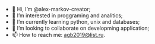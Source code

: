 - 👋 Hi, I’m @alex-markov-creator;
- 👀 I’m interested in proggraming and analitics;
- 🌱 I’m currently learning python, unix and databases;
- 💞️ I’m looking to collaborate on developming application;
- 📫 How to reach me: agb2019@list.ru.

<!---
alex-markov-creator/alex-markov-creator is a ✨ preview ✨ repository for my profile in jobs opensource...and close source)...
--->
